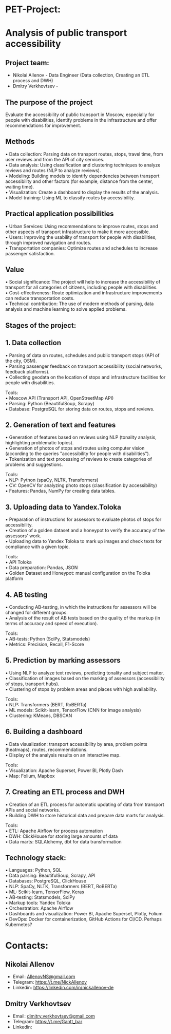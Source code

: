 # PET-Project:   
# Analysis of public transport accessibility 

## Project team:  
- Nikolai Allenov - Data Engineer (Data collection, Creating an ETL process and DWH)
- Dmitry Verkhovtsev - 


## The purpose of the project  
Evaluate the accessibility of public transport in Moscow, especially for people with disabilities, identify problems in the infrastructure and offer recommendations for improvement.  

## Methods  
• Data collection: Parsing data on transport routes, stops, travel time, from user reviews and from the API of city services.  
• Data analysis: Using classification and clustering techniques to analyze reviews and routes (NLP to analyze reviews).  
• Modeling: Building models to identify dependencies between transport accessibility and other factors (for example, distance from the center, waiting time).  
• Visualization: Create a dashboard to display the results of the analysis.  
• Model training: Using ML to classify routes by accessibility.  

## Practical application possibilities   
• Urban Services: Using recommendations to improve routes, stops and other aspects of transport infrastructure to make it more accessible.  
• Users: Improving the usability of transport for people with disabilities, through improved navigation and routes.  
• Transportation companies: Optimize routes and schedules to increase passenger satisfaction.  

## Value  
• Social significance: The project will help to increase the accessibility of transport for all categories of citizens, including people with disabilities.  
• Cost-effectiveness: Route optimization and infrastructure improvements can reduce transportation costs.  
• Technical contribution: The use of modern methods of parsing, data analysis and machine learning to solve applied problems.  

## Stages of the project:  
               
## 1. Data collection   
   • Parsing of data on routes, schedules and public transport stops (API of the city, OSM).  
   • Parsing passenger feedback on transport accessibility (social networks, feedback platforms).  
   • Collecting geodata on the location of stops and infrastructure facilities for people with disabilities.  

Tools:  
    • Moscow API (Transport API, OpenStreetMap API)  
    • Parsing: Python (BeautifulSoup, Scrapy)  
    • Database: PostgreSQL for storing data on routes, stops and reviews.   

## 2. Generation of text and features  
   • Generation of features based on reviews using NLP (tonality analysis, highlighting problematic topics).  
   • Generation of photos of stops and routes using computer vision (according to the queries "accessibility for people with disabilities").  
   • Tokenization and text processing of reviews to create categories of problems and suggestions.  

Tools:  
    • NLP: Python (spaCy, NLTK, Transformers)  
    • CV: OpenCV for analyzing photo stops (classification by accessibility)  
• Features: Pandas, NumPy for creating data tables.    

## 3. Uploading data to Yandex.Toloka  
   • Preparation of instructions for assessors to evaluate photos of stops for accessibility.  
   • Creation of a golden dataset and a honeypot to verify the accuracy of the assessors' work.  
   • Uploading data to Yandex Toloka to mark up images and check texts for compliance with a given topic.  

Tools:  
    • API Toloka  
    • Data preparation: Pandas, JSON  
    • Golden Dataset and Honeypot: manual configuration on the Toloka platform    

## 4. AB testing  
   • Conducting AB-testing, in which the instructions for assessors will be changed for different groups.  
   • Analysis of the result of AB tests based on the quality of the markup (in terms of accuracy and speed of execution).  

Tools:  
   • AB-tests: Python (SciPy, Statsmodels)  
   • Metrics: Precision, Recall, F1-Score  

## 5. Prediction by marking assessors  
  • Using NLP to analyze text reviews, predicting tonality and subject matter.  
  • Classification of images based on the marking of assessors (accessibility of stops, transport hubs).  
  • Clustering of stops by problem areas and places with high availability.  

Tools:  
    • NLP: Transformers (BERT, RoBERTa)  
    • ML models: Scikit-learn, TensorFlow (CNN for image analysis)  
    • Clustering: KMeans, DBSCAN  
               
## 6. Building a dashboard  
   • Data visualization: transport accessibility by area, problem points (heatmaps), routes, recommendations.  
   • Display of the analysis results on an interactive map.  

Tools:  
    • Visualization: Apache Superset, Power BI, Plotly Dash  
    • Map: Folium, Mapbox  

## 7. Creating an ETL process and DWH  
   • Creation of an ETL process for automatic updating of data from transport APIs and social networks.  
   • Building DWH to store historical data and prepare data marts for analysis.  

Tools:  
    • ETL: Apache Airflow for process automation  
    • DWH: ClickHouse for storing large amounts of data  
    • Data marts: SQLAlchemy, dbt for data transformation  


   ## Technology stack:  
   • Languages: Python, SQL  
   • Data parsing: BeautifulSoup, Scrapy, API  
   • Databases: PostgreSQL, ClickHouse  
   • NLP: SpaCy, NLTK, Transformers (BERT, RoBERTa)  
   • ML: Scikit-learn, TensorFlow, Keras  
   • AB-testing: Statsmodels, SciPy  
   • Markup tools: Yandex Toloka  
   • Orchestration: Apache Airflow  
   • Dashboards and visualization: Power BI, Apache Superset, Plotly, Folium  
   • DevOps: Docker for containerization, GitHub Actions for CI/CD. Perhaps Kubernetes?  


# Contacts:  
## Nikolai Allenov  
- Email: AllenovNS@gmail.com  
- Telegram: https://t.me/NickAllenov  
- Linkedin: https://linkedin.com/in/nickallenov-de

## Dmitry Verkhovtsev  
- Email: dimitry.verkhovtsev@gmail.com  
- Telegram: https://t.me/Gantt_bar  
- Linkedin:   
